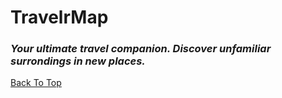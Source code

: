 # TravelrMap
### _Your ultimate travel companion. Discover unfamiliar surrondings in new places._
[Back To Top](#TravelrMap)